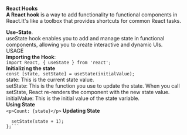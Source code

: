 
**React Hooks** <br>
**A React hook** is a way to add functionality to functional components in React.It's like a toolbox that provides shortcuts for common React tasks.<br>

**Use-State**.<br>
useState hook enables you to add and manage state in functional components, allowing you to create interactive and dynamic UIs.<br>
USAGE<br>
**Importing the Hook**:<br>
```import React, { useState } from 'react';```<br>
**Initializing the state**<br>
```const [state, setState] = useState(initialValue);``` <br>
state: This is the current state value.<br>
setState: This is the function you use to update the state. When you call setState, React re-renders the component with the new state value.<br>
initialValue: This is the initial value of the state variable.<br>
**Using State**<br>
```<p>Count: {state}</p>```
**Updating State**<br>
```const increment = () => {
  setState(state + 1);
};```



